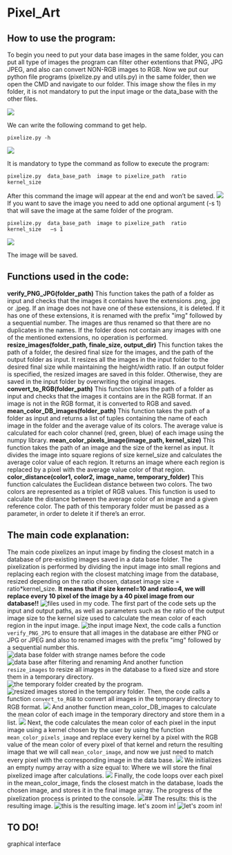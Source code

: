 # Pixel_Art

## How to use the program:

To begin you need to put your data base images in the same folder, you can put all type of images the program can filter other extentions that PNG, JPG JPEG, and also can convert NON-RGB images to RGB.
Now we put our python file programs (pixelize.py and utils.py) in the same folder, then we open the CMD and navigate to our folder.
This image show the files in my folder, it is not mandatory to put the input image or the data_base with the other files.

![](https://github.com/ChehabiMed/Pixel_Art/blob/main/readme_pictures/Capture1.JPG)

We can write the following command to get help.
```
pixelize.py -h
```
![](https://github.com/ChehabiMed/Pixel_Art/blob/main/readme_pictures/Capture2.JPG)

It is mandatory to type the command as follow to execute the program:
``` 
pixelize.py  data_base_path  image to pixelize_path  ratio  kernel_size
```
After this command the image will appear at the end and won’t be saved.
![](https://github.com/ChehabiMed/Pixel_Art/blob/main/readme_pictures/Capture3.JPG)
If you want to save the image you need to add one optional argument (-s 1) that will save the image at the same folder of the program.
``` 
pixelize.py  data_base_path  image to pixelize_path  ratio  kernel_size   –s 1	
``` 
![](https://github.com/ChehabiMed/Pixel_Art/blob/main/readme_pictures/Capture4.JPG)

The image will be saved.
## Functions used in the code:
**verify_PNG_JPG(folder_path)**
This function takes the path of a folder as input and checks that the images it contains have the extensions .png, .jpg or .jpeg. If an image does not have one of these extensions, it is deleted. If it has one of these extensions, it is renamed with the prefix "img" followed by a sequential number. The images are thus renamed so that there are no duplicates in the names. If the folder does not contain any images with one of the mentioned extensions, no operation is performed.
**resize_images(folder_path, finale_size, output_dir)**
This function takes the path of a folder, the desired final size for the images, and the path of the output folder as input. It resizes all the images in the input folder to the desired final size while maintaining the height/width ratio. If an output folder is specified, the resized images are saved in this folder. Otherwise, they are saved in the input folder by overwriting the original images.
**convert_to_RGB(folder_path)**
This function takes the path of a folder as input and checks that the images it contains are in the RGB format. If an image is not in the RGB format, it is converted to RGB and saved.
**mean_color_DB_images(folder_path)**
This function takes the path of a folder as input and returns a list of tuples containing the name of each image in the folder and the average value of its colors. The average value is calculated for each color channel (red, green, blue) of each image using the numpy library.
**mean_color_pixels_image(image_path, kernel_size)**
This function takes the path of an image and the size of the kernel as input. It divides the image into square regions of size kernel_size and calculates the average color value of each region. It returns an image where each region is replaced by a pixel with the average value color of that region.
**color_distance(color1, color2, image_name, temporary_folder)**
This function calculates the Euclidean distance between two colors. The two colors are represented as a triplet of RGB values. This function is used to calculate the distance between the average color of an image and a given reference color. The path of this temporary folder must be passed as a parameter, in order to delete it if there’s an error.
## The main code explanation:
The main code pixelizes an input image by finding the closest match in a database of pre-existing images saved in a data base folder.  The pixelization is performed by dividing the input image into small regions and replacing each region with the closest matching image from the database, resized depending on the ratio chosen, dataset image size = ratio*kernel_size.
**It means that if size kernel=10 and ratio=4, we will replace every 10 pixel of the image by a 40 pixel image from our database!!**
![files used in my code.](https://github.com/ChehabiMed/Pixel_Art/blob/main/readme_pictures/Capture5.JPG)
The first part of the code sets up the input and output paths, as well as parameters such as the ratio of the output image size to the kernel size used to calculate the mean color of each region in the input image.
![the input image](https://github.com/ChehabiMed/Pixel_Art/blob/main/readme_pictures/Capture6.JPG)
Next, the code calls a function ```verify_PNG_JPG``` to ensure that all images in the database are either PNG or JPG or JPEG and also to renamed images with the prefix "img" followed by a sequential number this.
![data base folder with strange names before the code](https://github.com/ChehabiMed/Pixel_Art/blob/main/readme_pictures/Capture7.JPG)
![data base after filtering and renaming](https://github.com/ChehabiMed/Pixel_Art/blob/main/readme_pictures/Capture8.JPG)
And another function ```resize_images``` to resize all images in the database to a fixed size and store them in a temporary directory.
![the temporary folder created by the program.](https://github.com/ChehabiMed/Pixel_Art/blob/main/readme_pictures/Capture9.JPG)
![resized images stored in the temporary folder.](https://github.com/ChehabiMed/Pixel_Art/blob/main/readme_pictures/Capture10.JPG)
Then, the code calls a function ```convert_to_RGB``` to convert all images in the temporary directory to RGB format.
![](https://github.com/ChehabiMed/Pixel_Art/blob/main/readme_pictures/Capture11.JPG)
And another function mean_color_DB_images to calculate the mean color of each image in the temporary directory and store them in a list.
![](https://github.com/ChehabiMed/Pixel_Art/blob/main/readme_pictures/Capture12.JPG)
Next, the code calculates the mean color of each pixel in the input image using a kernel chosen by the user by using the function ```mean_color_pixels_image``` and replace every kernel by a pixel with the RGB value of the mean color of every pixel of that kernel and return the resulting image that we will call ```mean_color_image```, and now we just need to match every pixel with the corresponding image in the data base.
![](https://github.com/ChehabiMed/Pixel_Art/blob/main/readme_pictures/Capture13.JPG)
We initializes an empty numpy array with a size equal to:
Where we will store the final pixelized image after calculations.
![](https://github.com/ChehabiMed/Pixel_Art/blob/main/readme_pictures/Capture14.JPG)
Finally, the code loops over each pixel in the mean_color_image, finds the closest match in the database, loads the chosen image, and stores it in the final image array. The progress of the pixelization process is printed to the console.
![](https://github.com/ChehabiMed/Pixel_Art/blob/main/readme_pictures/Capture15.JPG)## The results:
this is the resulting image.
![this is the resulting image.](https://github.com/ChehabiMed/Pixel_Art/blob/main/readme_pictures/Capture16.JPG)
let's zoom in!
![let's zoom in!](https://github.com/ChehabiMed/Pixel_Art/blob/main/readme_pictures/Capture17.JPG)
## TO DO!
graphical interface




